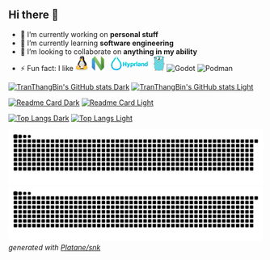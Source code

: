 ## Hi there 👋

- 🔭 I’m currently working on **personal stuff**
- 🌱 I’m currently learning **software engineering**
- 👯 I’m looking to collaborate on **anything in my ability**
- ⚡ Fun fact: I like <img src="https://raw.githubusercontent.com/gilbarbara/logos/main/logos/linux-tux.svg" height="30" alt="Linux" /> <img src="https://raw.githubusercontent.com/neovim/neovim/master/cmake.packaging/neovim.svg" height="30" alt="Neovim" /> <img src="https://raw.githubusercontent.com/hyprwm/Hyprland/main/assets/header.svg" height="30" alt="Hyprland" /> <img src="https://raw.githubusercontent.com/gilbarbara/logos/main/logos/gopher.svg" height="30" alt="Go Gopher" /> <img src="https://raw.githubusercontent.com/gilbarbara/logos/main/logos/godot-icon.svg" height="30" alt="Godot" /> <img src="https://raw.githubusercontent.com/containers/podman/main/logo/podman-logo-source.svg" height="30" alt="Podman" />


 [![TranThangBin's GitHub stats Dark](https://github-readme-stats.vercel.app/api?username=tranthangbin&theme=catppuccin_mocha&show_icons=true&rank_icon=github#gh-dark-mode-only)](https://github.com/tranthangbin/tranthangbin#gh-dark-mode-only)
[![TranThangBin's GitHub stats Light](https://github-readme-stats.vercel.app/api?username=tranthangbin&theme=catppuccin_latte&show_icons=true&rank_icon=github#gh-light-mode-only)](https://github.com/tranthangbin/tranthangbin#gh-light-mode-only)

 [![Readme Card Dark](https://github-readme-stats.vercel.app/api/pin/?username=tranthangbin&theme=catppuccin_mocha&repo=tranthangbin#gh-dark-mode-only)](https://github.com/tranthangbin/tranthangbin#gh-dark-mode-only)
[![Readme Card Light](https://github-readme-stats.vercel.app/api/pin/?username=tranthangbin&theme=catppuccin_latte&repo=tranthangbin#gh-light-mode-only)](https://github.com/tranthangbin/tranthangbin#gh-light-mode-only)

 [![Top Langs Dark](https://github-readme-stats.vercel.app/api/top-langs/?username=tranthangbin&theme=catppuccin_mocha&hide=scss,less,shaderlab,glsl,hlsl,mathematica&layout=donut#gh-dark-mode-only)](https://github.com/tranthangbin/tranthangbin#gh-dark-mode-only)
[![Top Langs Light](https://github-readme-stats.vercel.app/api/top-langs/?username=tranthangbin&theme=catppuccin_latte&hide=scss,less,shaderlab,glsl,hlsl,mathematica&layout=donut#gh-light-mode-only)](https://github.com/tranthangbin/tranthangbin#gh-light-mode-only)

 [![Contribution Dark](https://raw.githubusercontent.com/tranthangbin/tranthangbin/output/github-contribution-grid-snake-dark.svg#gh-dark-mode-only)](https://github.com/tranthangbin/tranthangbin#gh-dark-mode-only)
[![Contribution Light](https://raw.githubusercontent.com/tranthangbin/tranthangbin/output/github-contribution-grid-snake.svg#gh-light-mode-only)](https://github.com/tranthangbin/tranthangbin#gh-light-mode-only)
_generated with [Platane/snk](https://github.com/Platane/snk)_

